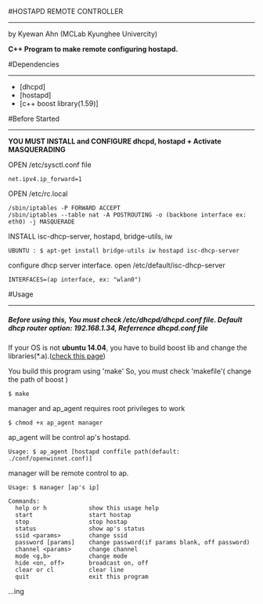 #HOSTAPD REMOTE CONTROLLER
_ _ _
by Kyewan Ahn (MCLab Kyunghee Univercity)


**C++ Program to make remote configuring hostapd.**

#Dependencies
_ _ _
- [dhcpd]
- [hostapd]
- [c++ boost library(1.59)]

#Before Started
_ _ _

**YOU MUST INSTALL and CONFIGURE dhcpd, hostapd + Activate MASQUERADING**


OPEN /etc/sysctl.conf file

`net.ipv4.ip_forward=1`

OPEN /etc/rc.local
```
/sbin/iptables -P FORWARD ACCEPT
/sbin/iptables --table nat -A POSTROUTING -o (backbone interface ex: eth0) -j MASQUERADE
```

INSTALL isc-dhcp-server, hostapd, bridge-utils, iw 

`UBUNTU : $ apt-get install bridge-utils iw hostapd isc-dhcp-server`


configure dhcp server interface. open /etc/default/isc-dhcp-server 

`INTERFACES=(ap interface, ex: "wlan0")`

#Usage
_ _ _
##### **Before using this, You must check /etc/dhcpd/dhcpd.conf file. Default dhcp router option: 192.168.1.34, Referrence dhcpd.conf file**

If your OS is not **ubuntu 14.04**, you have to build boost lib and change the libraries(*.a).([check this page](http://www.boost.org/doc/libs/1_59_0/more/getting_started/index.html))


You build this program using 'make'
So, you must check 'makefile'( change the path of boost )

`$ make`

manager and ap_agent requires root privileges to work

`$ chmod +x ap_agent manager`



ap_agent will be control ap's hostapd.

`Usage: $ ap_agent [hostapd conffile path(default: ./conf/openwinnet.conf)]`

manager will be remote control to ap.

```
Usage: $ manager [ap's ip]

Commands: 
  help or h            show this usage help    
  start                start hostap            
  stop                 stop hostap             
  status               show ap's status        
  ssid <params>        change ssid             
  password [params]    change password(if params blank, off password) 
  channel <params>     change channel          
  mode <g,b>           change mode             
  hide <on, off>       broadcast on, off       
  clear or cl          clear line              
  quit                 exit this program   

```

...ing
